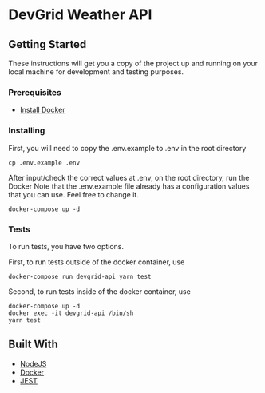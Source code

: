 # DevGrid Weather API

## Getting Started

These instructions will get you a copy of the project up and running on your local machine for development and testing purposes.

### Prerequisites

- [Install Docker](https://docs.docker.com/engine/install/)

### Installing

First, you will need to copy the .env.example to .env in the root directory

```
cp .env.example .env
```

After input/check the correct values at .env, on the root directory, run the Docker
Note that the .env.example file already has a configuration values that you can use. Feel free to change it.

```
docker-compose up -d
```

### Tests

To run tests, you have two options.

First, to run tests outside of the docker container, use
```
docker-compose run devgrid-api yarn test
```

Second, to run tests inside of the docker container, use
```
docker-compose up -d
docker exec -it devgrid-api /bin/sh
yarn test
```

## Built With

* [NodeJS](https://nodejs.org/)
* [Docker](https://www.docker.com/)
* [JEST](https://jestjs.io/)
